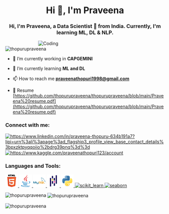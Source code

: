 <h1 align="center">Hi 👋, I'm Praveena</h1>
<h3 align="center">Hi, I'm Praveena, a Data Scientist 🚀 from India. Currently, I'm learning ML, DL & NLP.</h3>
<img align="right" alt="Coding" width="400" src="https://miro.medium.com/v2/resize:fit:1400/1*qdAW1TjCN57h1lbuuzvchg.gif">
<p align="left"> <img src="https://komarev.com/ghpvc/?username=thopurupraveena&label=Profile%20views&color=0e75b6&style=flat" alt="thopurupraveena" /> </p>

- 🔭 I’m currently working in **CAPGEMINI**

- 🌱 I’m currently learning **ML and DL**

- 📫 How to reach me **praveenathopuri1998@gmail.com**

- 📄 Resume [https://github.com/thopurupraveena/thopurupraveena/blob/main/Praveena%20resume.pdf](https://github.com/thopurupraveena/thopurupraveena/blob/main/Praveena%20resume.pdf)

<h3 align="left">Connect with me:</h3>
<p align="left">
<a href="https://linkedin.com/in/https://www.linkedin.com/in/praveena-thopuru-634b191a7?lipi=urn%3ali%3apage%3ad_flagship3_profile_view_base_contact_details%3bpxzktpyqqoiio%2bdrg39pnq%3d%3d" target="blank"><img align="center" src="https://raw.githubusercontent.com/rahuldkjain/github-profile-readme-generator/master/src/images/icons/Social/linked-in-alt.svg" alt="https://www.linkedin.com/in/praveena-thopuru-634b191a7?lipi=urn%3ali%3apage%3ad_flagship3_profile_view_base_contact_details%3bpxzktpyqqoiio%2bdrg39pnq%3d%3d" height="30" width="40" /></a>
<a href="https://kaggle.com/https://www.kaggle.com/praveenathopuri123/account" target="blank"><img align="center" src="https://raw.githubusercontent.com/rahuldkjain/github-profile-readme-generator/master/src/images/icons/Social/kaggle.svg" alt="https://www.kaggle.com/praveenathopuri123/account" height="30" width="40" /></a>
</p>

<h3 align="left">Languages and Tools:</h3>
<p align="left"> <a href="https://www.w3.org/html/" target="_blank" rel="noreferrer"> <img src="https://raw.githubusercontent.com/devicons/devicon/master/icons/html5/html5-original-wordmark.svg" alt="html5" width="40" height="40"/> </a> <a href="https://www.java.com" target="_blank" rel="noreferrer"> <img src="https://raw.githubusercontent.com/devicons/devicon/master/icons/java/java-original.svg" alt="java" width="40" height="40"/> </a> <a href="https://www.mysql.com/" target="_blank" rel="noreferrer"> <img src="https://raw.githubusercontent.com/devicons/devicon/master/icons/mysql/mysql-original-wordmark.svg" alt="mysql" width="40" height="40"/> </a> <a href="https://pandas.pydata.org/" target="_blank" rel="noreferrer"> <img src="https://raw.githubusercontent.com/devicons/devicon/2ae2a900d2f041da66e950e4d48052658d850630/icons/pandas/pandas-original.svg" alt="pandas" width="40" height="40"/> </a> <a href="https://www.python.org" target="_blank" rel="noreferrer"> <img src="https://raw.githubusercontent.com/devicons/devicon/master/icons/python/python-original.svg" alt="python" width="40" height="40"/> </a> <a href="https://scikit-learn.org/" target="_blank" rel="noreferrer"> <img src="https://upload.wikimedia.org/wikipedia/commons/0/05/Scikit_learn_logo_small.svg" alt="scikit_learn" width="40" height="40"/> </a> <a href="https://seaborn.pydata.org/" target="_blank" rel="noreferrer"> <img src="https://seaborn.pydata.org/_images/logo-mark-lightbg.svg" alt="seaborn" width="40" height="40"/> </a> </p>

<p><img align="left" src="https://github-readme-stats.vercel.app/api/top-langs?username=thopurupraveena&show_icons=true&locale=en&layout=compact" alt="thopurupraveena" /></p>

<p>&nbsp;<img align="center" src="https://github-readme-stats.vercel.app/api?username=thopurupraveena&show_icons=true&locale=en" alt="thopurupraveena" /></p>

<p><img align="center" src="https://github-readme-streak-stats.herokuapp.com/?user=thopurupraveena&" alt="thopurupraveena" /></p>
